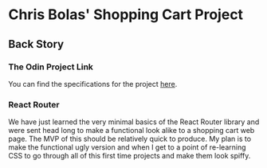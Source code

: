 # Chris Bolas' Shopping Cart Project

## Back Story

### The Odin Project Link
You can find the specifications for the project [here](https://www.theodinproject.com/courses/javascript/lessons/shopping-chart).

### React Router
We have just learned the very minimal basics of the React Router library and were sent head long to make a functional look alike to a shopping cart web page. The MVP of this should be relatively quick to produce. My plan is to make the functional ugly version and when I get to a point of re-learning CSS to go through all of this first time projects and make them look spiffy.